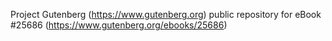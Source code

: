 Project Gutenberg (https://www.gutenberg.org) public repository for eBook #25686 (https://www.gutenberg.org/ebooks/25686)
